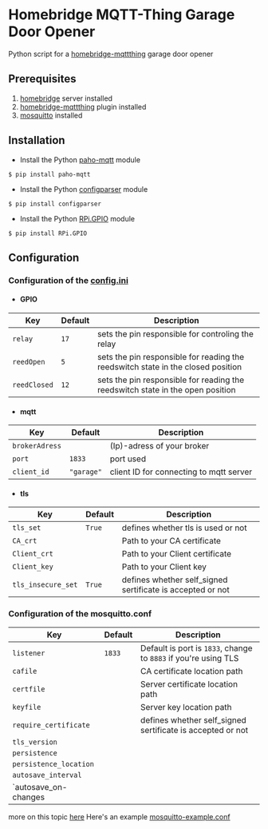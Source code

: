 # Homebridge MQTT-Thing Garage Door Opener
Python script for a [homebridge-mqttthing](https://github.com/arachnetech/homebridge-mqttthing) garage door opener

## Prerequisites
1. [homebridge](https://github.com/homebridge/homebridge) server installed
2. [homebridge-mqttthing](https://github.com/arachnetech/homebridge-mqttthing) plugin installed
3. [mosquitto](https://mosquitto.org/blog/2013/01/mosquitto-debian-repository/) installed

## Installation
* Install the Python [paho-mqtt](https://github.com/eclipse/paho.mqtt.python) module
```
$ pip install paho-mqtt
```
* Install the Python [configparser](https://pypi.org/project/configparser/) module
```
$ pip install configparser
```
* Install the Python [RPi.GPIO](https://pypi.org/project/RPi.GPIO/) module
```
$ pip install RPi.GPIO
```
## Configuration
### Configuration of the [config.ini](https://github.com/TDNhd/homebridge-mqttthing-garage-door-opener/blob/main/config.ini)
* #### GPIO
|Key|Default|Description|
|------------|----|--------------------------------------------------------------------------------|
|`relay`     |`17`|sets the pin responsible for controling the relay                               |
|`reedOpen`  |`5` |sets the pin responsible for reading the reedswitch state in the closed position|
|`reedClosed`|`12`|sets the pin responsible for reading the reedswitch state in the open position  |

* #### mqtt
|Key|Default|Description|
|--------------|----------|---------------------------------------|
|`brokerAdress`|          |(Ip)-adress of your broker             |
|`port`        |`1833`    |port used                              |
|`client_id`   |`"garage"`|client ID for connecting to mqtt server|

* #### tls
|Key|Default|Description|
|------------------|------|----------------------------------------------------------|
|`tls_set`         |`True`|defines whether tls is used or not                        |
|`CA_crt`          |      |Path to your CA certificate                               |
|`Client_crt`      |      |Path to your Client certificate                           |
|`Client_key`      |      |Path to your Client key                                   |
|`tls_insecure_set`|`True`|defines whether self_signed sertificate is accepted or not|

### Configuration of the **mosquitto.conf**
|Key|Default|Description|
|----------|------------|-----------|
|`listener`|`1833`|Default is port is `1833`, change to `8883` if you're using TLS|
|`cafile`||CA certificate location path|
|`certfile`||Server certificate location path|
|`keyfile`||Server key location path|
|`require_certificate`||defines whether self_signed sertificate is accepted or not|
|`tls_version`|||
|`persistence`|||
|`persistence_location`|||
|`autosave_interval`|||
|`autosave_on-changes|||
more on this topic [here]()
Here's an example [mosquitto-example.conf](https://github.com/TDNhd/homebridge-mqttthing-garage-door-opener/blob/main/mosquitto-example.conf)
